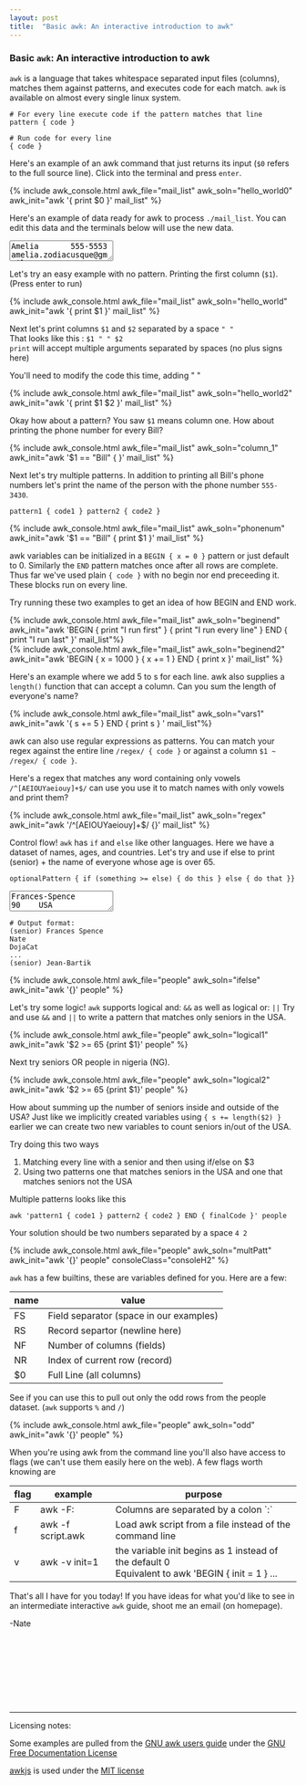 ```yaml
---
layout: post
title:  "Basic awk: An interactive introduction to awk"
---
```


### Basic `awk`: An interactive introduction to awk

<script src="/assets/awk.js?2"></script>
<script src="/assets/awk_tutorial.js?5"></script>

`awk` is a language that takes whitespace separated input files (columns), matches them against patterns, and executes
code for each match.
`awk` is available on almost every single linux system.

```text
# For every line execute code if the pattern matches that line
pattern { code }
    
# Run code for every line
{ code } 
```

Here's an example of an awk command that just returns its input (`$0` refers to the full source line). Click into the terminal and press `enter`.

{% include awk_console.html awk_file="mail_list" awk_soln="hello_world0" awk_init="awk '{ print $0 }' mail_list" %}

Here's an example of data ready for awk to process `./mail_list`. You can edit this data and the terminals below will
use the new data.
<textarea class="awk_text" id="mail_list">
Amelia       555-5553    amelia.zodiacusque@gmail.com       F
Anthony      555-3412    anthony.asserturo@hotmail.com      A
Becky        555-7685    becky.algebrarum@gmail.com         A
Bill         555-1675    bill.drowning@hotmail.com          A
Broderick    555-0542    broderick.aliquotiens@yahoo.com    R
Camilla      555-2912    camilla.infusarum@skynet.be        R
Fabius       555-1234    fabius.undevicesimus@ucb.edu       F
Julie        555-6699    julie.perscrutabor@skeeve.com      F
Yoeu         555-1331    yoeu.blah@blarg.co.uk              F
Martin       555-6480    martin.codicibus@hotmail.com       A
Samuel       555-3430    samuel.lanceolis@shu.edu           A
Jean-Paul    555-2127    jeanpaul.campanorum@nyu.edu        R
Eyau         555-1133    eyau@campos.cmyk.rgb               R
Bill         555-1337    billiam.billy@cal.tech.edu         R
</textarea>

Let's try an easy example with no pattern. Printing the first column (`$1`). (Press enter to run)

{% include awk_console.html awk_file="mail_list" awk_soln="hello_world" awk_init="awk '{ print $1 }' mail_list" %}

Next let's print columns `$1` and `$2` separated by a space `" "` <br/>That looks like this : `$1 " " $2`<br/> `print` will accept multiple arguments separated by
spaces (no plus signs here)

You'll need to modify the code this time, adding " "

{% include awk_console.html awk_file="mail_list" awk_soln="hello_world2" awk_init="awk '{ print $1 $2 }' mail_list" %}

Okay how about a pattern? You saw `$1` means column one. How about printing the phone number for every Bill?

{% include awk_console.html awk_file="mail_list" awk_soln="column_1" awk_init="awk '$1 == \"Bill\" { }' mail_list" %}

Next let's try multiple patterns. In addition to printing all Bill's phone numbers let's print the name of the person with 
the phone number `555-3430`.

```pattern1 { code1 } pattern2 { code2 }```

{% include awk_console.html awk_file="mail_list" awk_soln="phonenum" awk_init="awk '$1 == \"Bill\" { print $1 }' mail_list" %}

awk variables can be initialized in a `BEGIN { x = 0 }` pattern or just default to 0.
Similarly the `END` pattern matches once after all rows are complete. Thus far we've used plain `{ code }` with no begin nor end preceeding it.
These blocks run on every line.

Try running these two examples to get an idea of how BEGIN and END work.

{% include awk_console.html awk_file="mail_list" awk_soln="beginend" awk_init="awk 'BEGIN { print \"I run first\" } { print \"I run every line\" } END { print \"I run last\" }' mail_list"%}
<br/>
{% include awk_console.html awk_file="mail_list" awk_soln="beginend2" awk_init="awk 'BEGIN { x = 1000 } { x += 1 } END { print x }' mail_list" %}


Here's an example where we add 5 to s for each line. awk also supplies a `length()` function that can accept a column.
Can you sum the length of everyone's name?

{% include awk_console.html awk_file="mail_list" awk_soln="vars1" awk_init="awk '{ s += 5 } END { print s } ' mail_list"%}

awk can also use regular expressions as patterns. You can match your regex against the entire line
`/regex/ { code }` or against a column `$1 ~ /regex/ { code }`.

Here's a regex that matches any word containing only vowels `/^[AEIOUYaeiouy]+$/` can use you use it to match names with
only vowels and print them?

{% include awk_console.html awk_file="mail_list" awk_soln="regex" awk_init="awk '/^[AEIOUYaeiouy]+$/ {}' mail_list" %}

Control flow! `awk` has `if` and `else` like other languages. Here we have a dataset of names, ages, and countries.
Let's try and use if else to print (senior) + the name of everyone whose age is over 65.

`optionalPattern { if (something >= else) { do this } else { do that }}`


<textarea class="awk_text" id="people">
Frances-Spence         90    USA
菅義偉                  72    JP
Nate                   21    USA
Moondog                83    USA
Michael-Fastbender     42    USA
沈向洋                  54    CN
Jordan-Etude           13    USA
Aditi-Acharya          83    IN
차미영                   41    KR
Navya-Reddy            55    IN
Bolade-Ibrahim         28    NG
Jean-Bartik            87    USA
Leslie-Lamport         80    USA           
</textarea>

```
# Output format:
(senior) Frances Spence
Nate
DojaCat
...
(senior) Jean-Bartik
```

{% include awk_console.html awk_file="people" awk_soln="ifelse" awk_init="awk '{}' people" %}

Let's try some logic! `awk` supports logical and: `&&` as well as logical or: `||`
Try and use `&&` and `||` to write a pattern that matches only seniors in the USA.

{% include awk_console.html awk_file="people" awk_soln="logical1" awk_init="awk '$2 >= 65 {print $1}' people" %}

Next try seniors OR people in nigeria (NG).

{% include awk_console.html awk_file="people" awk_soln="logical2" awk_init="awk '$2 >= 65 {print $1}' people" %}

How about summing up the number of seniors inside and outside of the USA? Just like we implicitly created variables
using `{ s += length($2) }`
earlier we can create two new variables to count seniors in/out of the USA.

Try doing this two ways

1. Matching every line with a senior and then using if/else on $3
2. Using two patterns one that matches seniors in the USA and one that matches seniors not the USA

Multiple patterns looks like this

`awk 'pattern1 { code1 } pattern2 { code2 } END { finalCode }' people`

Your solution should be two numbers separated by a space `4 2`

{% include awk_console.html awk_file="people" awk_soln="multPatt" awk_init="awk '{}' people" consoleClass="consoleH2" %}

`awk` has a few builtins, these are variables defined for you. Here are a few:

|name|value|
|----|----|
|FS|Field separator (space in our examples)|
|RS|Record separtor (newline here)|
|NF|Number of columns (fields)|
|NR|Index of current row (record)|
|$0|Full Line (all columns)|

See if you can use this to pull out only the odd rows from the people dataset. (`awk` supports `%` and `/`)

{% include awk_console.html awk_file="people" awk_soln="odd" awk_init="awk '{}' people" %}

When you're using awk from the command line you'll also have access to flags (we can't use them easily here on the web).
A few flags worth knowing are

<table>
    <thead>
        <th>flag</th>
        <th>example</th>
        <th>purpose</th>
    </thead>
    <tbody>
        <tr>
            <td>F</td>
            <td>awk -F:</td>
            <td>Columns are separated by a colon `:`</td>
        </tr>
        <tr>
            <td>f</td>
            <td>awk -f script.awk</td>
            <td>Load awk script from a file instead of the command line</td>
        </tr>
        <tr>
            <td>v</td>
            <td>awk -v init=1</td>
            <td>the variable init begins as 1 instead of the default 0 
<br>Equivalent to awk 'BEGIN { init = 1 } ...</td>
        </tr>
    </tbody>
</table>

That's all I have for you today! If you have ideas for what you'd like to see in an intermediate interactive `awk`
guide, shoot me an email (on homepage).

-Nate

<br/><br/><br/><br/><br/><br/><br/>
<hr/>

Licensing notes: 

Some examples are pulled from the [GNU awk users guide](https://www.gnu.org/software/gawk/manual/gawk.html) under the [GNU Free Documentation License](https://www.gnu.org/software/gawk/manual/gawk.html#GNU-Free-Documentation-License)

[awkjs](https://www.npmjs.com/package/awkjs) is used under the [MIT license](https://github.com/petli-full/awkjs/blob/master/LICENSE)